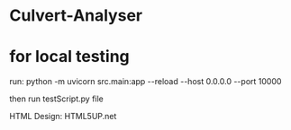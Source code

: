 # Culvert-Analyser

# for local testing

run: python -m uvicorn src.main:app --reload --host 0.0.0.0 --port 10000

then run testScript.py file



HTML Design: HTML5UP.net

